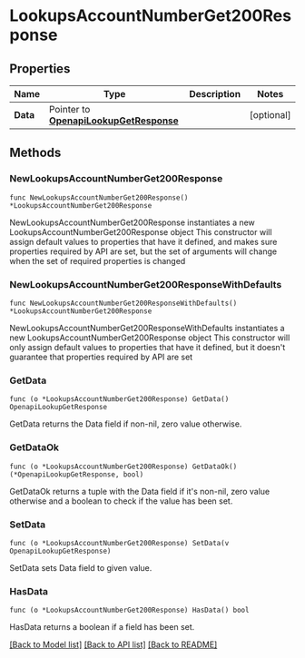 # LookupsAccountNumberGet200Response

## Properties

Name | Type | Description | Notes
------------ | ------------- | ------------- | -------------
**Data** | Pointer to [**OpenapiLookupGetResponse**](OpenapiLookupGetResponse.md) |  | [optional] 

## Methods

### NewLookupsAccountNumberGet200Response

`func NewLookupsAccountNumberGet200Response() *LookupsAccountNumberGet200Response`

NewLookupsAccountNumberGet200Response instantiates a new LookupsAccountNumberGet200Response object
This constructor will assign default values to properties that have it defined,
and makes sure properties required by API are set, but the set of arguments
will change when the set of required properties is changed

### NewLookupsAccountNumberGet200ResponseWithDefaults

`func NewLookupsAccountNumberGet200ResponseWithDefaults() *LookupsAccountNumberGet200Response`

NewLookupsAccountNumberGet200ResponseWithDefaults instantiates a new LookupsAccountNumberGet200Response object
This constructor will only assign default values to properties that have it defined,
but it doesn't guarantee that properties required by API are set

### GetData

`func (o *LookupsAccountNumberGet200Response) GetData() OpenapiLookupGetResponse`

GetData returns the Data field if non-nil, zero value otherwise.

### GetDataOk

`func (o *LookupsAccountNumberGet200Response) GetDataOk() (*OpenapiLookupGetResponse, bool)`

GetDataOk returns a tuple with the Data field if it's non-nil, zero value otherwise
and a boolean to check if the value has been set.

### SetData

`func (o *LookupsAccountNumberGet200Response) SetData(v OpenapiLookupGetResponse)`

SetData sets Data field to given value.

### HasData

`func (o *LookupsAccountNumberGet200Response) HasData() bool`

HasData returns a boolean if a field has been set.


[[Back to Model list]](../README.md#documentation-for-models) [[Back to API list]](../README.md#documentation-for-api-endpoints) [[Back to README]](../README.md)


